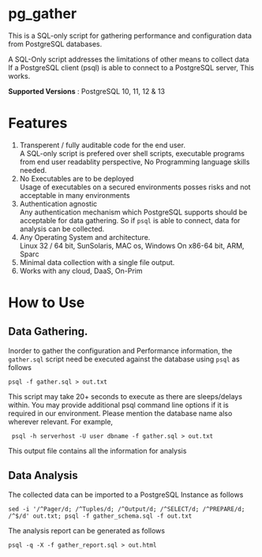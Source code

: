 # pg_gather
This is a SQL-only script for gathering performance and configuration data from PostgreSQL databases.

A SQL-Only script addresses the limitations of other means to collect data<br>
If a PostgreSQL client (psql) is able to connect to a PostgreSQL server, This works.

**Supported Versions** : PostgreSQL 10, 11, 12 & 13

# Features
1. Transperent / fully auditable code for the end user.<br>
   A SQL-only script is prefered over shell scripts, executable programs from end user readablity perspective, No Programming language skills needed.
2. No Executables are to be deployed<br>
    Usage of executables on a secured environments posses risks and not acceptable in many environments
3. Authentication agnostic<br>
   Any authentication mechanism which PostgreSQL supports should be acceptable for data gathering. So if `psql` is able to connect, data for analysis can be collected.
4. Any Operating System and architecture.<br>
   Linux 32 / 64 bit, SunSolaris, MAC os, Windows On x86-64 bit, ARM, Sparc
5. Minimal data collection with a single file output.
6. Works with any cloud, DaaS, On-Prim 

# How to Use

## Data Gathering.
Inorder to gather the configuration and Performance information, the `gather.sql` script need be executed against the database using `psql` as follows
```
psql -f gather.sql > out.txt
```
This script may take 20+ seconds to execute as there are sleeps/delays within. You may provide additional psql command line options if it is required in our environment. Please mention the database name also wherever relevant.
For example,
```
 psql -h serverhost -U user dbname -f gather.sql > out.txt
```
This output file contains all the information for analysis
## Data Analysis
The collected data can be imported to a PostgreSQL Instance as follows
```
sed -i '/^Pager/d; /^Tuples/d; /^Output/d; /^SELECT/d; /^PREPARE/d; /^$/d' out.txt; psql -f gather_schema.sql -f out.txt
```
The analysis report can be generated as follows
```
psql -q -X -f gather_report.sql > out.html
```